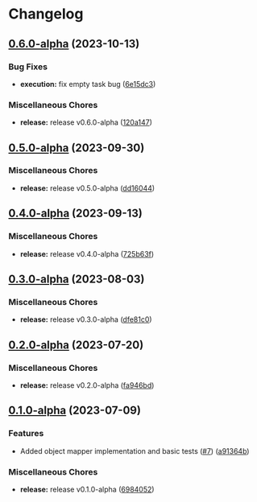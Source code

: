 # Changelog

## [0.6.0-alpha](https://github.com/instill-ai/component/compare/v0.5.0-alpha...v0.6.0-alpha) (2023-10-13)


### Bug Fixes

* **execution:** fix empty task bug ([6e15dc3](https://github.com/instill-ai/component/commit/6e15dc306543495f1bc75b8b8c11d5099a843471))


### Miscellaneous Chores

* **release:** release v0.6.0-alpha ([120a147](https://github.com/instill-ai/component/commit/120a147ecaeb06d52613e738b81d6158bd74211c))

## [0.5.0-alpha](https://github.com/instill-ai/component/compare/v0.4.0-alpha...v0.5.0-alpha) (2023-09-30)


### Miscellaneous Chores

* **release:** release v0.5.0-alpha ([dd16044](https://github.com/instill-ai/component/commit/dd16044d675986f75f260935dbebeb9714d6f802))

## [0.4.0-alpha](https://github.com/instill-ai/connector/compare/v0.3.0-alpha...v0.4.0-alpha) (2023-09-13)


### Miscellaneous Chores

* **release:** release v0.4.0-alpha ([725b63f](https://github.com/instill-ai/connector/commit/725b63f948366db1670b2b0d34a0309c5ebb06c6))

## [0.3.0-alpha](https://github.com/instill-ai/connector/compare/v0.2.0-alpha...v0.3.0-alpha) (2023-08-03)


### Miscellaneous Chores

* **release:** release v0.3.0-alpha ([dfe81c0](https://github.com/instill-ai/connector/commit/dfe81c05fea87a887f94628d3908251961c0058e))

## [0.2.0-alpha](https://github.com/instill-ai/connector/compare/v0.1.0-alpha...v0.2.0-alpha) (2023-07-20)


### Miscellaneous Chores

* **release:** release v0.2.0-alpha ([fa946bd](https://github.com/instill-ai/connector/commit/fa946bd6ad4984ecba92e5fd9d0c477bd7fe21ef))

## [0.1.0-alpha](https://github.com/instill-ai/connector/compare/v0.1.0-alpha...v0.1.0-alpha) (2023-07-09)


### Features

* Added object mapper implementation and basic tests ([#7](https://github.com/instill-ai/connector/issues/7)) ([a91364b](https://github.com/instill-ai/connector/commit/a91364b7e08866259296810743803341a2097612))


### Miscellaneous Chores

* **release:** release v0.1.0-alpha ([6984052](https://github.com/instill-ai/connector/commit/6984052f8e5a80201b90e82580f10f8872c86d7e))
